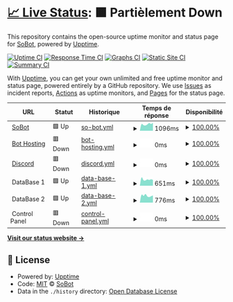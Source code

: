 # [📈 Live Status](https://SoBot.github.io/Uptime): <!--live status--> **🟧 Partièlement Down**

This repository contains the open-source uptime monitor and status page for [SoBot](https://SoBot.github.io/Uptime), powered by [Upptime](https://github.com/upptime/upptime).

[![Uptime CI](https://github.com/SoBot/Uptime/workflows/Uptime%20CI/badge.svg)](https://github.com/upptime/upptime/actions?query=workflow%3A%22Uptime+CI%22)
[![Response Time CI](https://github.com/SoBot/Uptime/workflows/Response%20Time%20CI/badge.svg)](https://github.com/upptime/upptime/actions?query=workflow%3A%22Response+Time+CI%22)
[![Graphs CI](https://github.com/SoBot/Uptime/workflows/Graphs%20CI/badge.svg)](https://github.com/upptime/upptime/actions?query=workflow%3A%22Graphs+CI%22)
[![Static Site CI](https://github.com/SoBot/Uptime/workflows/Static%20Site%20CI/badge.svg)](https://github.com/upptime/upptime/actions?query=workflow%3A%22Static+Site+CI%22)
[![Summary CI](https://github.com/SoBot/Uptime/workflows/Summary%20CI/badge.svg)](https://github.com/upptime/upptime/actions?query=workflow%3A%22Summary+CI%22)

With [Upptime](https://upptime.js.org), you can get your own unlimited and free uptime monitor and status page, powered entirely by a GitHub repository. We use [Issues](https://github.com/SoBot/Uptime/issues) as incident reports, [Actions](https://github.com/SoBot/Uptime/actions) as uptime monitors, and [Pages](https://SoBot.github.io/Uptime) for the status page.

<!--start: status pages-->
<!-- This summary is generated by Upptime (https://github.com/upptime/upptime) -->
<!-- Do not edit this manually, your changes will be overwritten -->
<!-- prettier-ignore -->
| URL | Statut | Historique | Temps de réponse | Disponibilité |
| --- | ------ | ------- | ------------- | ------ |
| <img alt="" src="https://favicons.githubusercontent.com/sobot.fr" height="13"> [SoBot](https://sobot.fr) | 🟩 Up | [so-bot.yml](https://github.com/MattiaPARRINELLO/Uptime/commits/HEAD/history/so-bot.yml) | <details><summary><img alt="Graphique du temps de réponse" src="./graphs/so-bot/response-time-week.png" height="20"> 1096ms</summary><br><a href="https://MattiaPARRINELLO.github.io/Uptime/history/so-bot"><img alt="Temps de réponse 1080" src="https://img.shields.io/endpoint?url=https%3A%2F%2Fraw.githubusercontent.com%2FMattiaPARRINELLO%2FUptime%2FHEAD%2Fapi%2Fso-bot%2Fresponse-time.json"></a><br><a href="https://MattiaPARRINELLO.github.io/Uptime/history/so-bot"><img alt="Temps de réponse des 24 dérnières heures 1403" src="https://img.shields.io/endpoint?url=https%3A%2F%2Fraw.githubusercontent.com%2FMattiaPARRINELLO%2FUptime%2FHEAD%2Fapi%2Fso-bot%2Fresponse-time-day.json"></a><br><a href="https://MattiaPARRINELLO.github.io/Uptime/history/so-bot"><img alt="Temps de réponse des 7 dérniers jours 1096" src="https://img.shields.io/endpoint?url=https%3A%2F%2Fraw.githubusercontent.com%2FMattiaPARRINELLO%2FUptime%2FHEAD%2Fapi%2Fso-bot%2Fresponse-time-week.json"></a><br><a href="https://MattiaPARRINELLO.github.io/Uptime/history/so-bot"><img alt="Temps de réponse des 30 dérniers jour 1064" src="https://img.shields.io/endpoint?url=https%3A%2F%2Fraw.githubusercontent.com%2FMattiaPARRINELLO%2FUptime%2FHEAD%2Fapi%2Fso-bot%2Fresponse-time-month.json"></a><br><a href="https://MattiaPARRINELLO.github.io/Uptime/history/so-bot"><img alt="Temps de réponse de cette année 1139" src="https://img.shields.io/endpoint?url=https%3A%2F%2Fraw.githubusercontent.com%2FMattiaPARRINELLO%2FUptime%2FHEAD%2Fapi%2Fso-bot%2Fresponse-time-year.json"></a></details> | <details><summary><a href="https://MattiaPARRINELLO.github.io/Uptime/history/so-bot">100.00%</a></summary><a href="https://MattiaPARRINELLO.github.io/Uptime/history/so-bot"><img alt="Disponibilité 100.00%" src="https://img.shields.io/endpoint?url=https%3A%2F%2Fraw.githubusercontent.com%2FMattiaPARRINELLO%2FUptime%2FHEAD%2Fapi%2Fso-bot%2Fuptime.json"></a><br><a href="https://MattiaPARRINELLO.github.io/Uptime/history/so-bot"><img alt="Disponibilité des 24 dérnières heures 100.00%" src="https://img.shields.io/endpoint?url=https%3A%2F%2Fraw.githubusercontent.com%2FMattiaPARRINELLO%2FUptime%2FHEAD%2Fapi%2Fso-bot%2Fuptime-day.json"></a><br><a href="https://MattiaPARRINELLO.github.io/Uptime/history/so-bot"><img alt="Disponibilité des 7 dérnières jours 100.00%" src="https://img.shields.io/endpoint?url=https%3A%2F%2Fraw.githubusercontent.com%2FMattiaPARRINELLO%2FUptime%2FHEAD%2Fapi%2Fso-bot%2Fuptime-week.json"></a><br><a href="https://MattiaPARRINELLO.github.io/Uptime/history/so-bot"><img alt="Disponibilité des 7 dérnières jours 100.00%" src="https://img.shields.io/endpoint?url=https%3A%2F%2Fraw.githubusercontent.com%2FMattiaPARRINELLO%2FUptime%2FHEAD%2Fapi%2Fso-bot%2Fuptime-month.json"></a><br><a href="https://MattiaPARRINELLO.github.io/Uptime/history/so-bot"><img alt="Disponibilité de cette année 100.00%" src="https://img.shields.io/endpoint?url=https%3A%2F%2Fraw.githubusercontent.com%2FMattiaPARRINELLO%2FUptime%2FHEAD%2Fapi%2Fso-bot%2Fuptime-year.json"></a></details>
| <img alt="" src="https://favicons.githubusercontent.com/sobot.ddns.net" height="13"> [Bot Hosting](http://sobot.ddns.net) | 🟥 Down | [bot-hosting.yml](https://github.com/MattiaPARRINELLO/Uptime/commits/HEAD/history/bot-hosting.yml) | <details><summary><img alt="Graphique du temps de réponse" src="./graphs/bot-hosting/response-time-week.png" height="20"> 0ms</summary><br><a href="https://MattiaPARRINELLO.github.io/Uptime/history/bot-hosting"><img alt="Temps de réponse 265" src="https://img.shields.io/endpoint?url=https%3A%2F%2Fraw.githubusercontent.com%2FMattiaPARRINELLO%2FUptime%2FHEAD%2Fapi%2Fbot-hosting%2Fresponse-time.json"></a><br><a href="https://MattiaPARRINELLO.github.io/Uptime/history/bot-hosting"><img alt="Temps de réponse des 24 dérnières heures 0" src="https://img.shields.io/endpoint?url=https%3A%2F%2Fraw.githubusercontent.com%2FMattiaPARRINELLO%2FUptime%2FHEAD%2Fapi%2Fbot-hosting%2Fresponse-time-day.json"></a><br><a href="https://MattiaPARRINELLO.github.io/Uptime/history/bot-hosting"><img alt="Temps de réponse des 7 dérniers jours 0" src="https://img.shields.io/endpoint?url=https%3A%2F%2Fraw.githubusercontent.com%2FMattiaPARRINELLO%2FUptime%2FHEAD%2Fapi%2Fbot-hosting%2Fresponse-time-week.json"></a><br><a href="https://MattiaPARRINELLO.github.io/Uptime/history/bot-hosting"><img alt="Temps de réponse des 30 dérniers jour 0" src="https://img.shields.io/endpoint?url=https%3A%2F%2Fraw.githubusercontent.com%2FMattiaPARRINELLO%2FUptime%2FHEAD%2Fapi%2Fbot-hosting%2Fresponse-time-month.json"></a><br><a href="https://MattiaPARRINELLO.github.io/Uptime/history/bot-hosting"><img alt="Temps de réponse de cette année 0" src="https://img.shields.io/endpoint?url=https%3A%2F%2Fraw.githubusercontent.com%2FMattiaPARRINELLO%2FUptime%2FHEAD%2Fapi%2Fbot-hosting%2Fresponse-time-year.json"></a></details> | <details><summary><a href="https://MattiaPARRINELLO.github.io/Uptime/history/bot-hosting">100.00%</a></summary><a href="https://MattiaPARRINELLO.github.io/Uptime/history/bot-hosting"><img alt="Disponibilité 100.00%" src="https://img.shields.io/endpoint?url=https%3A%2F%2Fraw.githubusercontent.com%2FMattiaPARRINELLO%2FUptime%2FHEAD%2Fapi%2Fbot-hosting%2Fuptime.json"></a><br><a href="https://MattiaPARRINELLO.github.io/Uptime/history/bot-hosting"><img alt="Disponibilité des 24 dérnières heures 100.00%" src="https://img.shields.io/endpoint?url=https%3A%2F%2Fraw.githubusercontent.com%2FMattiaPARRINELLO%2FUptime%2FHEAD%2Fapi%2Fbot-hosting%2Fuptime-day.json"></a><br><a href="https://MattiaPARRINELLO.github.io/Uptime/history/bot-hosting"><img alt="Disponibilité des 7 dérnières jours 100.00%" src="https://img.shields.io/endpoint?url=https%3A%2F%2Fraw.githubusercontent.com%2FMattiaPARRINELLO%2FUptime%2FHEAD%2Fapi%2Fbot-hosting%2Fuptime-week.json"></a><br><a href="https://MattiaPARRINELLO.github.io/Uptime/history/bot-hosting"><img alt="Disponibilité des 7 dérnières jours 100.00%" src="https://img.shields.io/endpoint?url=https%3A%2F%2Fraw.githubusercontent.com%2FMattiaPARRINELLO%2FUptime%2FHEAD%2Fapi%2Fbot-hosting%2Fuptime-month.json"></a><br><a href="https://MattiaPARRINELLO.github.io/Uptime/history/bot-hosting"><img alt="Disponibilité de cette année 100.00%" src="https://img.shields.io/endpoint?url=https%3A%2F%2Fraw.githubusercontent.com%2FMattiaPARRINELLO%2FUptime%2FHEAD%2Fapi%2Fbot-hosting%2Fuptime-year.json"></a></details>
| <img alt="" src="https://favicons.githubusercontent.com/discord.sobot.fr" height="13"> [Discord](https://discord.sobot.fr) | 🟥 Down | [discord.yml](https://github.com/MattiaPARRINELLO/Uptime/commits/HEAD/history/discord.yml) | <details><summary><img alt="Graphique du temps de réponse" src="./graphs/discord/response-time-week.png" height="20"> 0ms</summary><br><a href="https://MattiaPARRINELLO.github.io/Uptime/history/discord"><img alt="Temps de réponse 1039" src="https://img.shields.io/endpoint?url=https%3A%2F%2Fraw.githubusercontent.com%2FMattiaPARRINELLO%2FUptime%2FHEAD%2Fapi%2Fdiscord%2Fresponse-time.json"></a><br><a href="https://MattiaPARRINELLO.github.io/Uptime/history/discord"><img alt="Temps de réponse des 24 dérnières heures 0" src="https://img.shields.io/endpoint?url=https%3A%2F%2Fraw.githubusercontent.com%2FMattiaPARRINELLO%2FUptime%2FHEAD%2Fapi%2Fdiscord%2Fresponse-time-day.json"></a><br><a href="https://MattiaPARRINELLO.github.io/Uptime/history/discord"><img alt="Temps de réponse des 7 dérniers jours 0" src="https://img.shields.io/endpoint?url=https%3A%2F%2Fraw.githubusercontent.com%2FMattiaPARRINELLO%2FUptime%2FHEAD%2Fapi%2Fdiscord%2Fresponse-time-week.json"></a><br><a href="https://MattiaPARRINELLO.github.io/Uptime/history/discord"><img alt="Temps de réponse des 30 dérniers jour 0" src="https://img.shields.io/endpoint?url=https%3A%2F%2Fraw.githubusercontent.com%2FMattiaPARRINELLO%2FUptime%2FHEAD%2Fapi%2Fdiscord%2Fresponse-time-month.json"></a><br><a href="https://MattiaPARRINELLO.github.io/Uptime/history/discord"><img alt="Temps de réponse de cette année 1016" src="https://img.shields.io/endpoint?url=https%3A%2F%2Fraw.githubusercontent.com%2FMattiaPARRINELLO%2FUptime%2FHEAD%2Fapi%2Fdiscord%2Fresponse-time-year.json"></a></details> | <details><summary><a href="https://MattiaPARRINELLO.github.io/Uptime/history/discord">100.00%</a></summary><a href="https://MattiaPARRINELLO.github.io/Uptime/history/discord"><img alt="Disponibilité 100.00%" src="https://img.shields.io/endpoint?url=https%3A%2F%2Fraw.githubusercontent.com%2FMattiaPARRINELLO%2FUptime%2FHEAD%2Fapi%2Fdiscord%2Fuptime.json"></a><br><a href="https://MattiaPARRINELLO.github.io/Uptime/history/discord"><img alt="Disponibilité des 24 dérnières heures 100.00%" src="https://img.shields.io/endpoint?url=https%3A%2F%2Fraw.githubusercontent.com%2FMattiaPARRINELLO%2FUptime%2FHEAD%2Fapi%2Fdiscord%2Fuptime-day.json"></a><br><a href="https://MattiaPARRINELLO.github.io/Uptime/history/discord"><img alt="Disponibilité des 7 dérnières jours 100.00%" src="https://img.shields.io/endpoint?url=https%3A%2F%2Fraw.githubusercontent.com%2FMattiaPARRINELLO%2FUptime%2FHEAD%2Fapi%2Fdiscord%2Fuptime-week.json"></a><br><a href="https://MattiaPARRINELLO.github.io/Uptime/history/discord"><img alt="Disponibilité des 7 dérnières jours 100.00%" src="https://img.shields.io/endpoint?url=https%3A%2F%2Fraw.githubusercontent.com%2FMattiaPARRINELLO%2FUptime%2FHEAD%2Fapi%2Fdiscord%2Fuptime-month.json"></a><br><a href="https://MattiaPARRINELLO.github.io/Uptime/history/discord"><img alt="Disponibilité de cette année 100.00%" src="https://img.shields.io/endpoint?url=https%3A%2F%2Fraw.githubusercontent.com%2FMattiaPARRINELLO%2FUptime%2FHEAD%2Fapi%2Fdiscord%2Fuptime-year.json"></a></details>
| <img alt="" src="https://favicons.githubusercontent.com/null" height="13"> DataBase 1 | 🟩 Up | [data-base-1.yml](https://github.com/MattiaPARRINELLO/Uptime/commits/HEAD/history/data-base-1.yml) | <details><summary><img alt="Graphique du temps de réponse" src="./graphs/data-base-1/response-time-week.png" height="20"> 651ms</summary><br><a href="https://MattiaPARRINELLO.github.io/Uptime/history/data-base-1"><img alt="Temps de réponse 724" src="https://img.shields.io/endpoint?url=https%3A%2F%2Fraw.githubusercontent.com%2FMattiaPARRINELLO%2FUptime%2FHEAD%2Fapi%2Fdata-base-1%2Fresponse-time.json"></a><br><a href="https://MattiaPARRINELLO.github.io/Uptime/history/data-base-1"><img alt="Temps de réponse des 24 dérnières heures 987" src="https://img.shields.io/endpoint?url=https%3A%2F%2Fraw.githubusercontent.com%2FMattiaPARRINELLO%2FUptime%2FHEAD%2Fapi%2Fdata-base-1%2Fresponse-time-day.json"></a><br><a href="https://MattiaPARRINELLO.github.io/Uptime/history/data-base-1"><img alt="Temps de réponse des 7 dérniers jours 651" src="https://img.shields.io/endpoint?url=https%3A%2F%2Fraw.githubusercontent.com%2FMattiaPARRINELLO%2FUptime%2FHEAD%2Fapi%2Fdata-base-1%2Fresponse-time-week.json"></a><br><a href="https://MattiaPARRINELLO.github.io/Uptime/history/data-base-1"><img alt="Temps de réponse des 30 dérniers jour 699" src="https://img.shields.io/endpoint?url=https%3A%2F%2Fraw.githubusercontent.com%2FMattiaPARRINELLO%2FUptime%2FHEAD%2Fapi%2Fdata-base-1%2Fresponse-time-month.json"></a><br><a href="https://MattiaPARRINELLO.github.io/Uptime/history/data-base-1"><img alt="Temps de réponse de cette année 722" src="https://img.shields.io/endpoint?url=https%3A%2F%2Fraw.githubusercontent.com%2FMattiaPARRINELLO%2FUptime%2FHEAD%2Fapi%2Fdata-base-1%2Fresponse-time-year.json"></a></details> | <details><summary><a href="https://MattiaPARRINELLO.github.io/Uptime/history/data-base-1">100.00%</a></summary><a href="https://MattiaPARRINELLO.github.io/Uptime/history/data-base-1"><img alt="Disponibilité 100.00%" src="https://img.shields.io/endpoint?url=https%3A%2F%2Fraw.githubusercontent.com%2FMattiaPARRINELLO%2FUptime%2FHEAD%2Fapi%2Fdata-base-1%2Fuptime.json"></a><br><a href="https://MattiaPARRINELLO.github.io/Uptime/history/data-base-1"><img alt="Disponibilité des 24 dérnières heures 100.00%" src="https://img.shields.io/endpoint?url=https%3A%2F%2Fraw.githubusercontent.com%2FMattiaPARRINELLO%2FUptime%2FHEAD%2Fapi%2Fdata-base-1%2Fuptime-day.json"></a><br><a href="https://MattiaPARRINELLO.github.io/Uptime/history/data-base-1"><img alt="Disponibilité des 7 dérnières jours 100.00%" src="https://img.shields.io/endpoint?url=https%3A%2F%2Fraw.githubusercontent.com%2FMattiaPARRINELLO%2FUptime%2FHEAD%2Fapi%2Fdata-base-1%2Fuptime-week.json"></a><br><a href="https://MattiaPARRINELLO.github.io/Uptime/history/data-base-1"><img alt="Disponibilité des 7 dérnières jours 100.00%" src="https://img.shields.io/endpoint?url=https%3A%2F%2Fraw.githubusercontent.com%2FMattiaPARRINELLO%2FUptime%2FHEAD%2Fapi%2Fdata-base-1%2Fuptime-month.json"></a><br><a href="https://MattiaPARRINELLO.github.io/Uptime/history/data-base-1"><img alt="Disponibilité de cette année 100.00%" src="https://img.shields.io/endpoint?url=https%3A%2F%2Fraw.githubusercontent.com%2FMattiaPARRINELLO%2FUptime%2FHEAD%2Fapi%2Fdata-base-1%2Fuptime-year.json"></a></details>
| <img alt="" src="https://favicons.githubusercontent.com/null" height="13"> DataBase 2 | 🟩 Up | [data-base-2.yml](https://github.com/MattiaPARRINELLO/Uptime/commits/HEAD/history/data-base-2.yml) | <details><summary><img alt="Graphique du temps de réponse" src="./graphs/data-base-2/response-time-week.png" height="20"> 776ms</summary><br><a href="https://MattiaPARRINELLO.github.io/Uptime/history/data-base-2"><img alt="Temps de réponse 827" src="https://img.shields.io/endpoint?url=https%3A%2F%2Fraw.githubusercontent.com%2FMattiaPARRINELLO%2FUptime%2FHEAD%2Fapi%2Fdata-base-2%2Fresponse-time.json"></a><br><a href="https://MattiaPARRINELLO.github.io/Uptime/history/data-base-2"><img alt="Temps de réponse des 24 dérnières heures 828" src="https://img.shields.io/endpoint?url=https%3A%2F%2Fraw.githubusercontent.com%2FMattiaPARRINELLO%2FUptime%2FHEAD%2Fapi%2Fdata-base-2%2Fresponse-time-day.json"></a><br><a href="https://MattiaPARRINELLO.github.io/Uptime/history/data-base-2"><img alt="Temps de réponse des 7 dérniers jours 776" src="https://img.shields.io/endpoint?url=https%3A%2F%2Fraw.githubusercontent.com%2FMattiaPARRINELLO%2FUptime%2FHEAD%2Fapi%2Fdata-base-2%2Fresponse-time-week.json"></a><br><a href="https://MattiaPARRINELLO.github.io/Uptime/history/data-base-2"><img alt="Temps de réponse des 30 dérniers jour 760" src="https://img.shields.io/endpoint?url=https%3A%2F%2Fraw.githubusercontent.com%2FMattiaPARRINELLO%2FUptime%2FHEAD%2Fapi%2Fdata-base-2%2Fresponse-time-month.json"></a><br><a href="https://MattiaPARRINELLO.github.io/Uptime/history/data-base-2"><img alt="Temps de réponse de cette année 833" src="https://img.shields.io/endpoint?url=https%3A%2F%2Fraw.githubusercontent.com%2FMattiaPARRINELLO%2FUptime%2FHEAD%2Fapi%2Fdata-base-2%2Fresponse-time-year.json"></a></details> | <details><summary><a href="https://MattiaPARRINELLO.github.io/Uptime/history/data-base-2">100.00%</a></summary><a href="https://MattiaPARRINELLO.github.io/Uptime/history/data-base-2"><img alt="Disponibilité 100.00%" src="https://img.shields.io/endpoint?url=https%3A%2F%2Fraw.githubusercontent.com%2FMattiaPARRINELLO%2FUptime%2FHEAD%2Fapi%2Fdata-base-2%2Fuptime.json"></a><br><a href="https://MattiaPARRINELLO.github.io/Uptime/history/data-base-2"><img alt="Disponibilité des 24 dérnières heures 100.00%" src="https://img.shields.io/endpoint?url=https%3A%2F%2Fraw.githubusercontent.com%2FMattiaPARRINELLO%2FUptime%2FHEAD%2Fapi%2Fdata-base-2%2Fuptime-day.json"></a><br><a href="https://MattiaPARRINELLO.github.io/Uptime/history/data-base-2"><img alt="Disponibilité des 7 dérnières jours 100.00%" src="https://img.shields.io/endpoint?url=https%3A%2F%2Fraw.githubusercontent.com%2FMattiaPARRINELLO%2FUptime%2FHEAD%2Fapi%2Fdata-base-2%2Fuptime-week.json"></a><br><a href="https://MattiaPARRINELLO.github.io/Uptime/history/data-base-2"><img alt="Disponibilité des 7 dérnières jours 100.00%" src="https://img.shields.io/endpoint?url=https%3A%2F%2Fraw.githubusercontent.com%2FMattiaPARRINELLO%2FUptime%2FHEAD%2Fapi%2Fdata-base-2%2Fuptime-month.json"></a><br><a href="https://MattiaPARRINELLO.github.io/Uptime/history/data-base-2"><img alt="Disponibilité de cette année 100.00%" src="https://img.shields.io/endpoint?url=https%3A%2F%2Fraw.githubusercontent.com%2FMattiaPARRINELLO%2FUptime%2FHEAD%2Fapi%2Fdata-base-2%2Fuptime-year.json"></a></details>
| <img alt="" src="https://favicons.githubusercontent.com/null" height="13"> Control Panel | 🟥 Down | [control-panel.yml](https://github.com/MattiaPARRINELLO/Uptime/commits/HEAD/history/control-panel.yml) | <details><summary><img alt="Graphique du temps de réponse" src="./graphs/control-panel/response-time-week.png" height="20"> 0ms</summary><br><a href="https://MattiaPARRINELLO.github.io/Uptime/history/control-panel"><img alt="Temps de réponse 599" src="https://img.shields.io/endpoint?url=https%3A%2F%2Fraw.githubusercontent.com%2FMattiaPARRINELLO%2FUptime%2FHEAD%2Fapi%2Fcontrol-panel%2Fresponse-time.json"></a><br><a href="https://MattiaPARRINELLO.github.io/Uptime/history/control-panel"><img alt="Temps de réponse des 24 dérnières heures 0" src="https://img.shields.io/endpoint?url=https%3A%2F%2Fraw.githubusercontent.com%2FMattiaPARRINELLO%2FUptime%2FHEAD%2Fapi%2Fcontrol-panel%2Fresponse-time-day.json"></a><br><a href="https://MattiaPARRINELLO.github.io/Uptime/history/control-panel"><img alt="Temps de réponse des 7 dérniers jours 0" src="https://img.shields.io/endpoint?url=https%3A%2F%2Fraw.githubusercontent.com%2FMattiaPARRINELLO%2FUptime%2FHEAD%2Fapi%2Fcontrol-panel%2Fresponse-time-week.json"></a><br><a href="https://MattiaPARRINELLO.github.io/Uptime/history/control-panel"><img alt="Temps de réponse des 30 dérniers jour 0" src="https://img.shields.io/endpoint?url=https%3A%2F%2Fraw.githubusercontent.com%2FMattiaPARRINELLO%2FUptime%2FHEAD%2Fapi%2Fcontrol-panel%2Fresponse-time-month.json"></a><br><a href="https://MattiaPARRINELLO.github.io/Uptime/history/control-panel"><img alt="Temps de réponse de cette année 592" src="https://img.shields.io/endpoint?url=https%3A%2F%2Fraw.githubusercontent.com%2FMattiaPARRINELLO%2FUptime%2FHEAD%2Fapi%2Fcontrol-panel%2Fresponse-time-year.json"></a></details> | <details><summary><a href="https://MattiaPARRINELLO.github.io/Uptime/history/control-panel">100.00%</a></summary><a href="https://MattiaPARRINELLO.github.io/Uptime/history/control-panel"><img alt="Disponibilité 100.00%" src="https://img.shields.io/endpoint?url=https%3A%2F%2Fraw.githubusercontent.com%2FMattiaPARRINELLO%2FUptime%2FHEAD%2Fapi%2Fcontrol-panel%2Fuptime.json"></a><br><a href="https://MattiaPARRINELLO.github.io/Uptime/history/control-panel"><img alt="Disponibilité des 24 dérnières heures 100.00%" src="https://img.shields.io/endpoint?url=https%3A%2F%2Fraw.githubusercontent.com%2FMattiaPARRINELLO%2FUptime%2FHEAD%2Fapi%2Fcontrol-panel%2Fuptime-day.json"></a><br><a href="https://MattiaPARRINELLO.github.io/Uptime/history/control-panel"><img alt="Disponibilité des 7 dérnières jours 100.00%" src="https://img.shields.io/endpoint?url=https%3A%2F%2Fraw.githubusercontent.com%2FMattiaPARRINELLO%2FUptime%2FHEAD%2Fapi%2Fcontrol-panel%2Fuptime-week.json"></a><br><a href="https://MattiaPARRINELLO.github.io/Uptime/history/control-panel"><img alt="Disponibilité des 7 dérnières jours 100.00%" src="https://img.shields.io/endpoint?url=https%3A%2F%2Fraw.githubusercontent.com%2FMattiaPARRINELLO%2FUptime%2FHEAD%2Fapi%2Fcontrol-panel%2Fuptime-month.json"></a><br><a href="https://MattiaPARRINELLO.github.io/Uptime/history/control-panel"><img alt="Disponibilité de cette année 100.00%" src="https://img.shields.io/endpoint?url=https%3A%2F%2Fraw.githubusercontent.com%2FMattiaPARRINELLO%2FUptime%2FHEAD%2Fapi%2Fcontrol-panel%2Fuptime-year.json"></a></details>

<!--end: status pages-->

[**Visit our status website →**](https://SoBot.github.io/Uptime)

## 📄 License

- Powered by: [Upptime](https://github.com/upptime/upptime)
- Code: [MIT](./LICENSE) © [SoBot](https://SoBot.github.io/Uptime)
- Data in the `./history` directory: [Open Database License](https://opendatacommons.org/licenses/odbl/1-0/)
